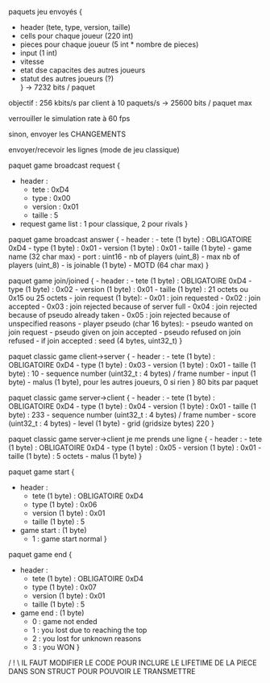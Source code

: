 paquets jeu envoyés {
- header (tete, type, version, taille)
- cells pour chaque joueur (220 int)
- pieces pour chaque joueur (5 int * nombre de pieces)
- input (1 int)
- vitesse
- etat dse capacites des autres joueurs
- statut des autres joueurs (?)\
} -> 7232 bits / paquet

objectif : 256 kbits/s par client à 10 paquets/s
    -> 25600 bits / paquet max 

verrouiller le simulation rate à 60 fps


sinon, envoyer les CHANGEMENTS

envoyer/recevoir les lignes (mode de jeu classique)

paquet game broadcast request {
  - header :
    - tete : 0xD4
    - type : 0x00
    - version : 0x01
    - taille : 5
  - request game list : 1 pour classique, 2 pour rivals
}


paquet game broadcast answer {
    - header :
      - tete (1 byte) : OBLIGATOIRE 0xD4
      - type (1 byte) : 0x01
      - version (1 byte) : 0x01
      - taille (1 byte)
    - game name (32 char max)
    - port : uint16
    - nb of players (uint_8)
    - max nb of players (uint_8)
    - is joinable (1 byte)
    - MOTD (64 char max)
}

paquet game join/joined {
    - header :
      - tete (1 byte) : OBLIGATOIRE 0xD4
      - type (1 byte) : 0x02
      - version (1 byte) : 0x01
      - taille (1 byte) : 21 octets ou 0x15 ou 25 octets
    - join request (1 byte): 
      - 0x01 : join requested
      - 0x02 : join accepted 
      - 0x03 : join rejected because of server full
      - 0x04 : join rejected because of pseudo already taken 
      - 0x05 : join rejected because of unspecified reasons
    - player pseudo (char 16 bytes):
      - pseudo wanted on join request
      - pseudo given on join accepted
      - pseudo refused on join refused
    - if join accepted : seed (4 bytes, uint32_t)
}

paquet classic game client->server {
    - header : 
      - tete (1 byte) : OBLIGATOIRE 0xD4
      - type (1 byte) : 0x03
      - version (1 byte) : 0x01
      - taille (1 byte) : 10
    - sequence number (uint32_t : 4 bytes) / frame number
    - input (1 byte)
    - malus (1 byte), pour les autres joueurs, 0 si rien
} 80 bits par paquet

paquet classic game server->client {
    - header : 
      - tete (1 byte) : OBLIGATOIRE 0xD4
      - type (1 byte) : 0x04
      - version (1 byte) : 0x01
      - taille (1 byte) : 233
    - sequence number (uint32_t : 4 bytes) / frame number
    - score (uint32_t : 4 bytes)
    - level (1 byte) 
    - grid (gridsize bytes) 220 
}

paquet classic game server->client je me prends une ligne {
    - header : 
      - tete (1 byte) : OBLIGATOIRE 0xD4
      - type (1 byte) : 0x05
      - version (1 byte) : 0x01
      - taille (1 byte) : 5 octets
    - malus (1 byte)
}

paquet game start {
  - header : 
    - tete (1 byte) : OBLIGATOIRE 0xD4
    - type (1 byte) : 0x06
    - version (1 byte) : 0x01
    - taille (1 byte) : 5
  - game start : (1 byte)
    - 1 : game start normal
}

paquet game end {
  - header : 
    - tete (1 byte) : OBLIGATOIRE 0xD4
    - type (1 byte) : 0x07
    - version (1 byte) : 0x01
    - taille (1 byte) : 5
  - game end : (1 byte)
    - 0 : game not ended
    - 1 : you lost due to reaching the top 
    - 2 : you lost for unknown reasons
    - 3 : you WON 
}

/ ! \ IL FAUT MODIFIER LE CODE POUR INCLURE LE LIFETIME DE LA PIECE 
DANS SON STRUCT POUR POUVOIR LE TRANSMETTRE